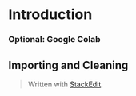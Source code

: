 # Introduction


### Optional: Google Colab

## Importing and Cleaning





> Written with [StackEdit](https://stackedit.io/).
<!--stackedit_data:
eyJoaXN0b3J5IjpbLTc5MTE4OTE2NSwtMzUxNjY0NTExLDczMD
k5ODExNl19
-->
